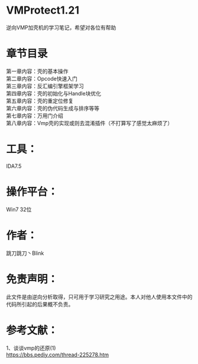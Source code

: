 # VMProtect1.21
逆向VMP加壳机的学习笔记，希望对各位有帮助

# 章节目录      
第一章内容：壳的基本操作  
第二章内容：Opcode快速入门  
第三章内容：反汇编引擎框架学习   
第四章内容：壳的初始化与Handle块优化   
第五章内容：壳的重定位修复   
第六章内容：壳的伪代码生成与排序等等   
第七章内容：万用门介绍   
第八章内容：Vmp壳的实现或则去混淆插件（不打算写了感觉太麻烦了）      

# 工具：                  
IDA7.5   

# 操作平台：
Win7 32位  

# 作者：         
跳刀跳刀丶Blink    

# 免责声明：                     
此文件是由逆向分析取得，只可用于学习研究之用途。本人对他人使用本文件中的代码所引起的后果概不负责。           
  
# 参考文献： 
1、谈谈vmp的还原(1)   
https://bbs.pediy.com/thread-225278.htm   
